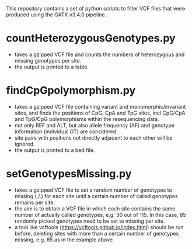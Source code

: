 This repository contains a set of python scripts to filter VCF files that were produced using the GATK v3.4.0 pipeline.

# countHeterozygousGenotypes.py
- takes a gzipped VCF file and counts the numbers of heterozygous and missing genotypes per site.
- the output is printed to a table.

# findCpGpolymorphism.py
- takes a gzipped VCF file containing variant and monomorphic/invariant sites, and finds the positions of CpG, CpA and TpG sites, incl CpG/CpA and TpG/CpG polymorphisms within the resequencing data.
- not only REF and ALT, but also allele frequency (AF) and genotype information (individual GT) are considered. 
- site pairs with positions not directly adjacent to each other will be ignored. 
- the output is printed to a bed file.

# setGenotypesMissing.py
- takes a gzipped VCF file to set a random number of genotypes to missing (./.) for each site until a certain number of called genotypes remains per site. 
- the aim is to obtain a VCF file in which each site contains the same number of actually called genotypes, e.g. 30 out of 115. In this case, 85 randomly picked genotypes need to be set to missing per site. 
- a tool like vcftools (https://vcftools.github.io/index.html) should be run before, deleting sites with more than a certain number of genotypes missing, e.g. 85 as in the example above.
